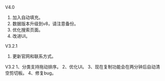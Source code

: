 V4.0
1. 加入自动填充。
1. 数据版本升级到v8，请注意备份。
1. 优化搜索页面。
1. 改进UI。

V3.2.1
1. 更新官网和联系方式。

V3.2
1、分类支持拖动排序。
2、优化UI。
3、现在复制功能会在两分钟后自动清空剪切板。
4、修复bug。